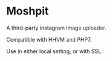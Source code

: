 # Moshpit

A third-party instagram image uploader.

Compatible with HHVM and PHP7.

Use in either local setting, or with SSL.
